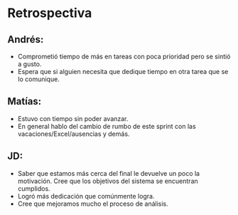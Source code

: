 # Retrospectiva

## Andrés:

* Comprometió tiempo de más en tareas con poca prioridad pero se sintió a gusto.
* Espera que si alguien necesita que dedique tiempo en otra tarea que se lo comunique.

## Matías:

* Estuvo con tiempo sin poder avanzar. 
* En general hablo del cambio de rumbo de este sprint con las vacaciones/Excel/ausencias y demás.

## JD:

* Saber que estamos más cerca del final le devuelve un poco la motivación. Cree que los objetivos del sistema se encuentran cumplidos.
* Logró más dedicación que comúnmente logra.
* Cree que mejoramos mucho el proceso de análisis.

